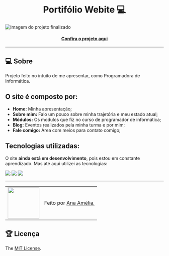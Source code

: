 <h1 align="center">Portifólio Webite 💻</h1>

![Imagem do projeto finalizado](./img/README/Portfófio.png)

<h4 align="center"><a href="#">Confira o projeto aqui</a></h4>

---

## 💻 Sobre

Projeto feito no intuito de me apresentar, como Programadora de Informática.

##  O site é composto por:

- **Home:** Minha apresentação;
- **Sobre mim:** Falo um pouco sobre minha trajetória e meu estado atual;
- **Módulos:** Os modulos que fiz no curso de programador de informática;
- **Blog:** Eventos realizados pela minha turma e por mim;
- **Fale comigo:** Área com meios para contato comigo;


##  Tecnologias utilizadas:

O site **ainda está em desenvolvimento**, pois estou em constante aprendizado. Mas até aqui utilizei as tecnologias:

<div>
    <img src="https://img.shields.io/badge/HTML5-E34F26?style=for-the-badge&logo=html5&logoColor=white" />
    <img src="https://img.shields.io/badge/CSS3-1572B6?style=for-the-badge&logo=css3&logoColor=white" />
    <img src="https://img.shields.io/badge/JavaScript-F7DF1E?style=for-the-badge&logo=javascript&logoColor=black" />
</div>

---

<table>
  <tr>
    <td>
      <img src="https://github.com/Anatchissingui.png" width="100px" />
    </td>
    <td>
      Feito por <a href="https://github.com/Anatchissingui">Ana Amélia.</a> 
    </td>
  </tr>
</table>

## 🏆 Licença

The [MIT License](./LICENSE).